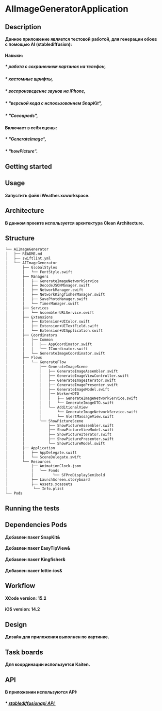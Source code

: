 # AIImageGeneratorApplication

## Description
#### Данное приложение является тестовой работой, для генерации обоев с помощью AI (stablediffusion):
#### Навыки:
##### * работа с сохранением картинок на телефон,
##### * кастомные шрифты,
##### * воспроизведение звуков на iPhone, 
##### * "верской кода с использованием  SnapKit",
##### * "Cocoapods",

#### Включает в себя сцены:
##### * "GenerateImage",
##### * "howPicture".

## Getting started
#####

## Usage
#### Запустить файл iWeather.xcworkspace.

## Architecture
#### В данном проекте используется архитектура Clean Architecture.

## Structure

``` bash
└── AIImageGenerator
│   ├── README.md
│   ├── swiftlint.yml
│   └── AIImageGenerator
│       ├── GlobalStyles
│       │   └── FontStyle.swift
│       ├── Managers
│       │   ├── GenerateImageNetworkService
│       │   ├── DecodeJSONManager.swift
│       │   ├── NetworkManager.swift
│       │   ├── NetworkKingfisherManager.swift
│       │   ├── SavePhotoManager.swift
│       │   └── TimerManager.swift
│       ├── Services
│       │   └── AssemblerURLService.swift
│       ├── Extensions
│       │   ├── Extension+UIColor.swift
│       │   ├── Extension+UITextField.swift
│       │   └── Extension+UIApplication.swift
│       ├── Coordinators
│       │   │── Common
│       │   │   ├── AppCoordinator.swift
│       │   │   └── ICoordinator.swift
│       │   └── GenerateImageCoordinator.swift
│       ├── Flows
│       │   └── GenerateFlow
│       │       ├── GenerateImageScene
│      	│       │   ├── GenerateImageAssembler.swift
│       │       │   ├── GenerateImageViewController.swift
│       │       │   ├── GenerateImageIterator.swift
│       │       │   ├── GenerateImagePresenter.swift
│       │       │   ├── GenerateImageModel.swift
│       │       │   │── Worker+DTO
│       │       │   │   ├── GenerateImageNetworkService.swift
│       │       │   │   └── GenerateImageDTO.swift
│       │       │   └── AdditionalView
│       │       │       └── GenerateImageNetworkService.swift
│       │       │       └── AlertMassageView.swift
│       │     	└── ShowPictureScene
│      	│           ├── ShowPictureAssembler.swift
│       │           ├── ShowPictureViewModel.swift
│       │           ├── ShowPictureIterator.swift
│       │           ├── ShowPicturePresenter.swift
│       │           └── ShowPictureModel.swift
│       ├── Application
│       │   ├── AppDelegate.swift
│       │   └── SceneDelegate.swift
│       └── Resources
│           ├── AnimationClock.json
│           │   └── Fonds
│           │         └── SFProDisplaySemibold
│           ├── LaunchScreen.storyboard
│           ├── Assets.xcassets
│            └── Info.plist
└── Pods
```

## Running the tests

## Dependencies Pods
#### Добавлен пакет SnapKit& 
#### Добавлен пакет EasyTipView& 
#### Добавлен пакет Kingfisher& 
#### Добавлен пакет lottie-ios& 

## Workflow
#### XCode version: 15.2 
#### iOS version: 14.2

## Design
#### Дизайн для приложения выполнен по картинке.

## Task boards
#### Для координации используется Kaiten.

## API
#### В приложении используются API:
##### * [stablediffusionapi API ](https://stablediffusionapi.com/docs/stable-diffusion-api/text2img/) 
